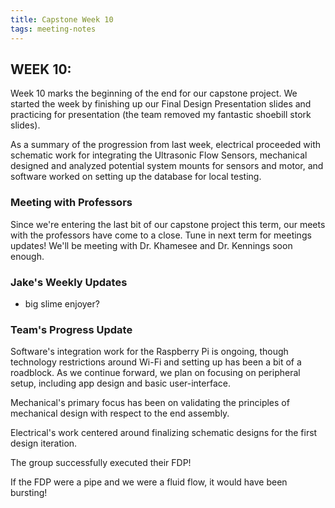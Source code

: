 ```yaml
---
title: Capstone Week 10
tags: meeting-notes
---
```

## WEEK 10: 
Week 10 marks the beginning of the end for our capstone project. We started the week by finishing up our Final Design Presentation slides and practicing for presentation (the team removed my fantastic shoebill stork slides).

As a summary of the progression from last week, electrical proceeded with schematic work for integrating the Ultrasonic Flow Sensors, mechanical designed and analyzed potential system mounts for sensors and motor, and software worked on setting up the database for local testing.

### Meeting with Professors
Since we're entering the last bit of our capstone project this term, our meets with the professors have come to a close. Tune in next term for meetings updates! We'll be meeting with Dr. Khamesee and Dr. Kennings soon enough.

### Jake's Weekly Updates 
- big slime enjoyer?

### Team's Progress Update
Software's integration work for the Raspberry Pi is ongoing, though technology restrictions around Wi-Fi and setting up has been a bit of a roadblock. As we continue forward, we plan on focusing on peripheral setup, including app design and basic user-interface.

Mechanical's primary focus has been on validating the principles of mechanical design with respect to the end assembly.

Electrical's work centered around finalizing schematic designs for the first design iteration.

The group successfully executed their FDP! 

If the FDP were a pipe and we were a fluid flow, it would have been bursting!